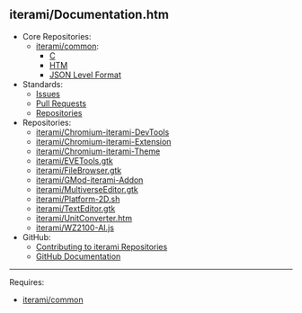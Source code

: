 iterami/Documentation.htm
-------------------------

* Core Repositories:
  * [iterami/common](https://github.com/iterami/Documentation.htm/blob/gh-pages/common/README.md):
    * [C](https://github.com/iterami/Documentation.htm/blob/gh-pages/common/guides/c.md)
    * [HTM](https://github.com/iterami/Documentation.htm/blob/gh-pages/common/guides/htm.md)
    * [JSON Level Format](https://github.com/iterami/Documentation.htm/blob/gh-pages/common/guides/json.md)
* Standards:
  * [Issues](https://github.com/iterami/Documentation.htm/blob/gh-pages/standards/issues.md)
  * [Pull Requests](https://github.com/iterami/Documentation.htm/blob/gh-pages/standards/pull-requests.md)
  * [Repositories](https://github.com/iterami/Documentation.htm/blob/gh-pages/standards/repositories.md)
* Repositories:
  * [iterami/Chromium-iterami-DevTools](https://github.com/iterami/Documentation.htm/blob/gh-pages/repositories/chromium-iterami-devtools.md)
  * [iterami/Chromium-iterami-Extension](https://github.com/iterami/Documentation.htm/blob/gh-pages/repositories/chromium-iterami-extension.md)
  * [iterami/Chromium-iterami-Theme](https://github.com/iterami/Documentation.htm/blob/gh-pages/repositories/chromium-iterami-theme.md)
  * [iterami/EVETools.gtk](https://github.com/iterami/Documentation.htm/blob/gh-pages/repositories/evetools-gtk.md)
  * [iterami/FileBrowser.gtk](https://github.com/iterami/Documentation.htm/blob/gh-pages/repositories/filebrowser-gtk.md)
  * [iterami/GMod-iterami-Addon](https://github.com/iterami/Documentation.htm/blob/gh-pages/repositories/gmod-iterami-addon.md)
  * [iterami/MultiverseEditor.gtk](https://github.com/iterami/Documentation.htm/blob/gh-pages/repositories/multiverseeditor-gtk.md)
  * [iterami/Platform-2D.sh](https://github.com/iterami/Documentation.htm/blob/gh-pages/repositories/platform-2d-sh.md)
  * [iterami/TextEditor.gtk](https://github.com/iterami/Documentation.htm/blob/gh-pages/repositories/texteditor-gtk.md)
  * [iterami/UnitConverter.htm](https://github.com/iterami/Documentation.htm/blob/gh-pages/repositories/unitconverter-htm.md)
  * [iterami/WZ2100-AI.js](https://github.com/iterami/Documentation.htm/blob/gh-pages/repositories/wz2100-ai-js.md)
* GitHub:
  * [Contributing to iterami Repositories](https://github.com/iterami/Documentation.htm/blob/gh-pages/CONTRIBUTING.md)
  * [GitHub Documentation](https://github.com/iterami/Documentation.htm/blob/gh-pages/github/README.md)

---

Requires:
* [iterami/common](https://github.com/iterami/common)
